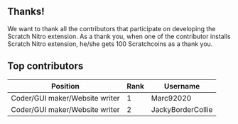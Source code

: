 ## Thanks!
We want to thank all the contributors that participate on developing the Scratch Nitro extension. As a thank you, when one of the contributor installs Scratch Nitro extension, he/she gets 100 Scratchcoins as a thank you.

## Top contributors
| Position                       | Rank | Username           |
| ------------------------------ | ---- | ------------------ |
| Coder/GUI maker/Website writer | 1    | Marc92020          |
| Coder/GUI maker/Website writer | 2    | JackyBorderCollie  |
